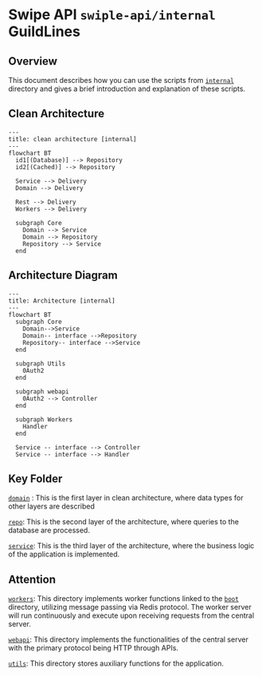 # Swipe API `swiple-api/internal` GuildLines

## Overview

This document describes how you can use the scripts from [`internal`](.) directory and gives a brief introduction and explanation of these scripts.

## Clean Architecture

```mermaid
---
title: clean architecture [internal]
---
flowchart BT
  id1[(Database)] --> Repository
  id2[(Cached)] --> Repository

  Service --> Delivery
  Domain --> Delivery

  Rest --> Delivery
  Workers --> Delivery

  subgraph Core
    Domain --> Service
    Domain --> Repository
    Repository --> Service
  end

```

## Architecture Diagram

```mermaid
---
title: Architecture [internal]
---
flowchart BT
  subgraph Core
    Domain-->Service
    Domain-- interface -->Repository
    Repository-- interface -->Service
  end

  subgraph Utils
    0Auth2
  end

  subgraph webapi
    0Auth2 --> Controller
  end

  subgraph Workers
    Handler
  end

  Service -- interface --> Controller
  Service -- interface --> Handler

```

## Key Folder

[`domain`](./core/domain/) : This is the first layer in clean architecture, where data types for other layers are described

[`repo`](./core/repo/): This is the second layer of the architecture, where queries to the database are processed.

[`service`](./core/service/): This is the third layer of the architecture, where the business logic of the application is implemented.

## Attention

[`workers`](./workers/): This directory implements worker functions linked to the [`boot`](./boot/) directory, utilizing message passing via Redis protocol. The worker server will run continuously and execute upon receiving requests from the central server.

[`webapi`](./webapi/): This directory implements the functionalities of the central server with the primary protocol being HTTP through APIs.

[`utils`](core/utils/): This directory stores auxiliary functions for the application.
